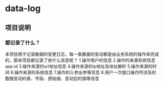 # data-log


## 项目说明
 ### 都记录了什么？
 本项目用于记录数据的变更日志，每一条数据的变动都是由业务系统的操作来完成的，那本项目都记录了些什么信息呢？
 1.操作用户的信息
 2.操作的来源系统信息 app.id
 3.操作来源的url地址信息
 4.操作来源的ip地址及地址解析
 5.操作来源的时间
 6.操作来源的系统信息
 7.操作的入参出参等信息
 8.用户一次接口操作所涉及的数据变动的表、字段、原始值、变动后的值等信息
 
 
